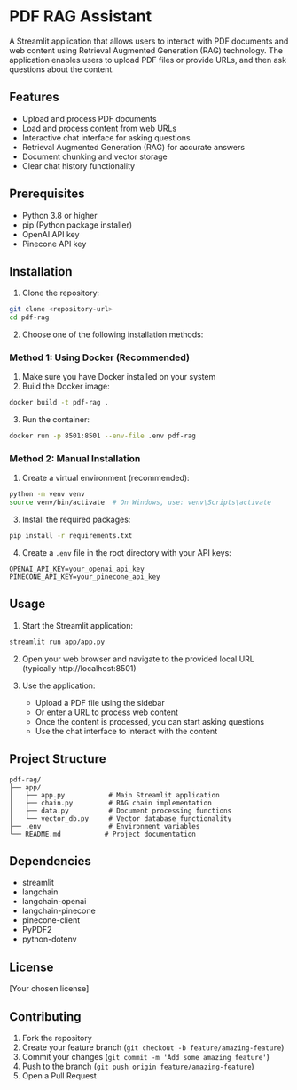 # PDF RAG Assistant

A Streamlit application that allows users to interact with PDF documents and web content using Retrieval Augmented Generation (RAG) technology. The application enables users to upload PDF files or provide URLs, and then ask questions about the content.

## Features

- Upload and process PDF documents
- Load and process content from web URLs
- Interactive chat interface for asking questions
- Retrieval Augmented Generation (RAG) for accurate answers
- Document chunking and vector storage
- Clear chat history functionality

## Prerequisites

- Python 3.8 or higher
- pip (Python package installer)
- OpenAI API key
- Pinecone API key

## Installation

1. Clone the repository:

```bash
git clone <repository-url>
cd pdf-rag
```

2. Choose one of the following installation methods:

### Method 1: Using Docker (Recommended)

1. Make sure you have Docker installed on your system
2. Build the Docker image:
```bash
docker build -t pdf-rag .
```
3. Run the container:
```bash
docker run -p 8501:8501 --env-file .env pdf-rag
```

### Method 2: Manual Installation

1. Create a virtual environment (recommended):

```bash
python -m venv venv
source venv/bin/activate  # On Windows, use: venv\Scripts\activate
```

3. Install the required packages:

```bash
pip install -r requirements.txt
```

4. Create a `.env` file in the root directory with your API keys:

```
OPENAI_API_KEY=your_openai_api_key
PINECONE_API_KEY=your_pinecone_api_key
```

## Usage

1. Start the Streamlit application:

```bash
streamlit run app/app.py
```

2. Open your web browser and navigate to the provided local URL (typically http://localhost:8501)

3. Use the application:
   - Upload a PDF file using the sidebar
   - Or enter a URL to process web content
   - Once the content is processed, you can start asking questions
   - Use the chat interface to interact with the content

## Project Structure

```
pdf-rag/
├── app/
│   ├── app.py           # Main Streamlit application
│   ├── chain.py         # RAG chain implementation
│   ├── data.py          # Document processing functions
│   └── vector_db.py     # Vector database functionality
├── .env                 # Environment variables
└── README.md           # Project documentation
```

## Dependencies

- streamlit
- langchain
- langchain-openai
- langchain-pinecone
- pinecone-client
- PyPDF2
- python-dotenv

## License

[Your chosen license]

## Contributing

1. Fork the repository
2. Create your feature branch (`git checkout -b feature/amazing-feature`)
3. Commit your changes (`git commit -m 'Add some amazing feature'`)
4. Push to the branch (`git push origin feature/amazing-feature`)
5. Open a Pull Request
